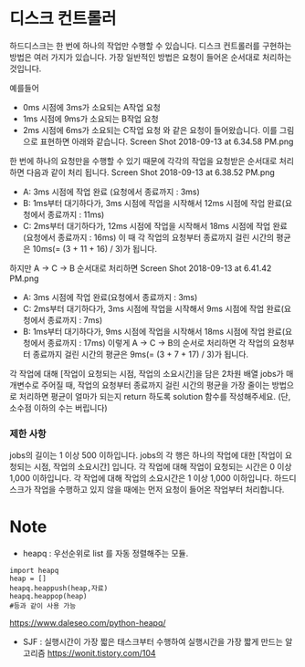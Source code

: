 # 디스크 컨트롤러
하드디스크는 한 번에 하나의 작업만 수행할 수 있습니다. 디스크 컨트롤러를 구현하는 방법은 여러 가지가 있습니다. 가장 일반적인 방법은 요청이 들어온 순서대로 처리하는 것입니다.

예를들어

- 0ms 시점에 3ms가 소요되는 A작업 요청
- 1ms 시점에 9ms가 소요되는 B작업 요청
- 2ms 시점에 6ms가 소요되는 C작업 요청
와 같은 요청이 들어왔습니다. 이를 그림으로 표현하면 아래와 같습니다.
Screen Shot 2018-09-13 at 6.34.58 PM.png

한 번에 하나의 요청만을 수행할 수 있기 때문에 각각의 작업을 요청받은 순서대로 처리하면 다음과 같이 처리 됩니다.
Screen Shot 2018-09-13 at 6.38.52 PM.png

- A: 3ms 시점에 작업 완료 (요청에서 종료까지 : 3ms)
- B: 1ms부터 대기하다가, 3ms 시점에 작업을 시작해서 12ms 시점에 작업 완료(요청에서 종료까지 : 11ms)
- C: 2ms부터 대기하다가, 12ms 시점에 작업을 시작해서 18ms 시점에 작업 완료(요청에서 종료까지 : 16ms)
이 때 각 작업의 요청부터 종료까지 걸린 시간의 평균은 10ms(= (3 + 11 + 16) / 3)가 됩니다.

하지만 A → C → B 순서대로 처리하면
Screen Shot 2018-09-13 at 6.41.42 PM.png

- A: 3ms 시점에 작업 완료(요청에서 종료까지 : 3ms)
- C: 2ms부터 대기하다가, 3ms 시점에 작업을 시작해서 9ms 시점에 작업 완료(요청에서 종료까지 : 7ms)
- B: 1ms부터 대기하다가, 9ms 시점에 작업을 시작해서 18ms 시점에 작업 완료(요청에서 종료까지 : 17ms)
이렇게 A → C → B의 순서로 처리하면 각 작업의 요청부터 종료까지 걸린 시간의 평균은 9ms(= (3 + 7 + 17) / 3)가 됩니다.

각 작업에 대해 [작업이 요청되는 시점, 작업의 소요시간]을 담은 2차원 배열 jobs가 매개변수로 주어질 때, 작업의 요청부터 종료까지 걸린 시간의 평균을 가장 줄이는 방법으로 처리하면 평균이 얼마가 되는지 return 하도록 solution 함수를 작성해주세요. (단, 소수점 이하의 수는 버립니다)


### 제한 사항
jobs의 길이는 1 이상 500 이하입니다.
jobs의 각 행은 하나의 작업에 대한 [작업이 요청되는 시점, 작업의 소요시간] 입니다.
각 작업에 대해 작업이 요청되는 시간은 0 이상 1,000 이하입니다.
각 작업에 대해 작업의 소요시간은 1 이상 1,000 이하입니다.
하드디스크가 작업을 수행하고 있지 않을 때에는 먼저 요청이 들어온 작업부터 처리합니다.

# Note
* heapq : 우선순위로 list 를 자동 정렬해주는 모듈.
```
import heapq 
heap = []
heapq.heappush(heap,자료)
heapq.heappop(heap)
#등과 같이 사용 가능
```
https://www.daleseo.com/python-heapq/

* SJF : 실행시간이 가장 짧은 태스크부터 수행하여 실행시간을 가장 짧게 만드는 알고리즘
https://wonit.tistory.com/104
